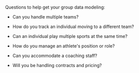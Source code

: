 Questions to help get your group data modeling:

- Can you handle multiple teams?

- How do you track an individual moving to a different team?

- Can an individual play multiple sports at the same time?

- How do you manage an athlete's position or role?

- Can you accommodate a coaching staff?

- Will you be handling contracts and pricing?
